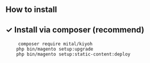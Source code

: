 <h2>How to install</h2>
<h2><a id="user-content--install-via-composer-recommend" class="anchor" aria-hidden="true" href="#-install-via-composer-recommend"></a>✓ Install via composer (recommend)</h2>
<pre>
	<code>composer require mital/kiyoh
	php bin/magento setup:upgrade
	php bin/magento setup:static-content:deploy
	</code>
</pre>




